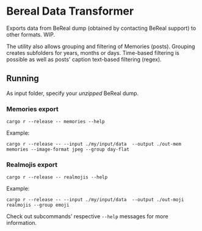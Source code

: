 # Bereal Data Transformer

Exports data from BeReal dump (obtained by contacting BeReal support) to other
formats. WIP.

The utility also allows grouping and filtering of Memories (posts). Grouping
creates subfolders for years, months or days. Time-based filtering is possible
as well as posts' caption text-based filtering (regex).

## Running

As input folder, specify your *unzipped* BeReal dump.

### Memories export

    cargo r --release -- memories --help

Example:

    cargo r --release -- --input ./my/input/data  --output ./out-mem memories --image-format jpeg --group day-flat

### Realmojis export

    cargo r --release -- realmojis --help

Example:

    cargo r --release -- --input ./my/input/data  --output ./out-moji realmojis --group emoji

Check out subcommands' respective `--help` messages for more information.

